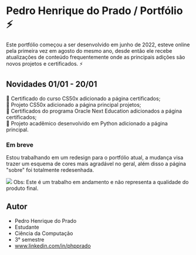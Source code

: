# Pedro Henrique do Prado / Portfólio :zap:
Este portfólio começou a ser desenvolvido em junho de 2022, esteve online pela primeira vez em agosto do mesmo ano, desde então ele recebe atualizações de conteúdo frequentemente onde as principais adições são novos projetos e certificados. :zap: 

## Novidades 01/01 - 20/01

:large_orange_diamond: Certificado do curso CS50x adicionado a página certificados;<br>
:large_orange_diamond: Projeto CS50x adicionado a página principal projetos;<br>
:large_orange_diamond: Certificados do programa Oracle Next Education adicionados a página certificados;<br>
:large_orange_diamond: Projeto acadêmico desenvolvido em Python adicionado a página principal.<br>


### Em breve
Estou trabalhando em um redesign para o portfólio atual, a mudança visa trazer um esquema de cores mais agradável no geral, além disso a página "sobre" foi totalmente redesenhada.


<img src="https://user-images.githubusercontent.com/104167056/213324805-d1d3053c-d604-4d22-b4aa-0a109ebd406b.png" height="auto" width=auto >
Obs: Este é um trabalho em andamento e não representa a qualidade do produto final.

## Autor
- Pedro Henrique do Prado
- Estudante
- Ciência da Computação
- 3° semestre
- www.linkedin.com/in/phpprado
 
